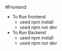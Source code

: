 #Frontend 
- To Run frontend 
    - used npm install
    - used npm run dev
- To Run Backend 
    - used npm install
    - used npm run dev 

